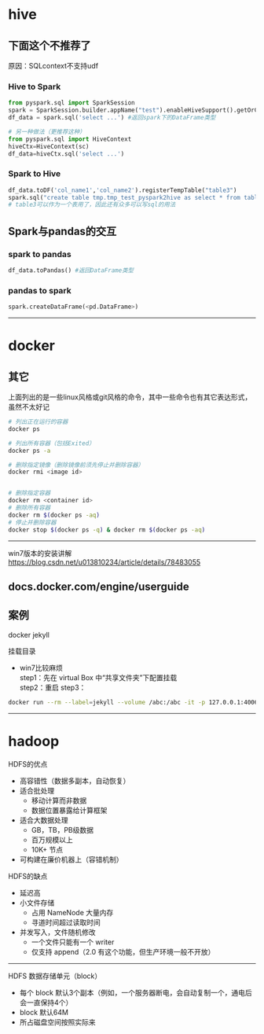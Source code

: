 
# hive
## 下面这个不推荐了
原因：SQLcontext不支持udf

### Hive to Spark
```py
from pyspark.sql import SparkSession
spark = SparkSession.builder.appName("test").enableHiveSupport().getOrCreate()
df_data = spark.sql('select ...') #返回spark下的DataFrame类型

# 另一种做法（更推荐这种）
from pyspark.sql import HiveContext
hiveCtx=HiveContext(sc)
df_data=hiveCtx.sql('select ...')
```
### Spark to Hive
```py
df_data.toDF('col_name1','col_name2').registerTempTable("table3")
spark.sql("create table tmp.tmp_test_pyspark2hive as select * from table3")
# table3可以作为一个表用了，因此还有众多可以写sql的用法
```

## Spark与pandas的交互
### spark to pandas

```py
df_data.toPandas() #返回DataFrame类型
```
### pandas to spark
```py
spark.createDataFrame(<pd.DataFrame>)
```


-------------------------------------------



# docker
## 其它
上面列出的是一些linux风格或git风格的命令，其中一些命令也有其它表达形式，虽然不太好记  

```bash
# 列出正在运行的容器
docker ps

# 列出所有容器（包括Exited）
docker ps -a

# 删除指定镜像（删除镜像前须先停止并删除容器）
docker rmi <image id>


# 删除指定容器
docker rm <container id>
# 删除所有容器
docker rm $(docker ps -aq)
# 停止并删除容器
docker stop $(docker ps -q) & docker rm $(docker ps -aq)

```

------------------------------------
win7版本的安装讲解  
https://blog.csdn.net/u013810234/article/details/78483055


docs.docker.com/engine/userguide
---------------------------------

## 案例
docker jekyll

挂载目录
- win7比较麻烦  
step1：先在 virtual Box 中“共享文件夹”下配置挂载  
step2：重启
step3：  
```bash
docker run --rm --label=jekyll --volume /abc:/abc -it -p 127.0.0.1:4006:4000 jekyll/jekyll bash
```


-------------------------------------------------


# hadoop

HDFS的优点
- 高容错性（数据多副本，自动恢复）
- 适合批处理
    - 移动计算而非数据
    - 数据位置暴露给计算框架
- 适合大数据处理
    - GB，TB，PB级数据
    - 百万规模以上
    - 10K+ 节点
- 可构建在廉价机器上（容错机制）


HDFS的缺点
- 延迟高
- 小文件存储
    - 占用 NameNode 大量内存
    - 寻道时间超过读取时间
- 并发写入，文件随机修改
    - 一个文件只能有一个 writer
    - 仅支持 append（2.0 有这个功能，但生产环境一般不开放）


--------------------------------------------------


HDFS 数据存储单元（block）
- 每个 block 默认3个副本（例如，一个服务器断电，会自动复制一个，通电后会一直保持4个）
- block 默认64M
- 所占磁盘空间按照实际来
